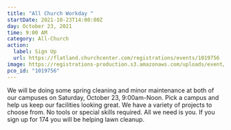 ```yaml
---
title: "All Church Workday "
startDate: 2021-10-23T14:00:00Z
day: October 23, 2021
time: 9:00 AM
category: All-Church
action:
  label: Sign Up
  url: https://flatland.churchcenter.com/registrations/events/1019756
image: https://registrations-production.s3.amazonaws.com/uploads/event/logo/1019756/medium_image-1615834649522.jpeg
pco_id: "1019756"
---
```


We will be doing some spring cleaning and minor maintenance at both of our campuses on Saturday, October 23, 9:00am-Noon. Pick a campus and help us keep our facilities looking great. We have a variety of projects to choose from. No tools or special skills required. All we need is you. If you sign up for 174 you will be helping lawn cleanup. 


